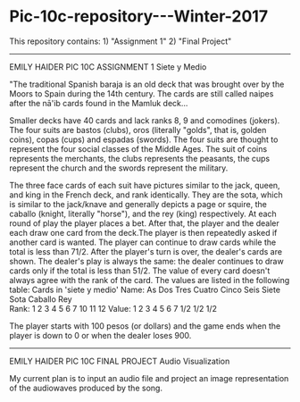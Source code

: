 # Pic-10c-repository---Winter-2017
This repository contains: 1) "Assignment 1" 2) "Final Project"

------------------------------------------------------------------------------------------------------------
EMILY HAIDER PIC 10C ASSIGNMENT 1
Siete y Medio



"The traditional Spanish baraja is an old deck that was brought over by the Moors to Spain during the 14th century. The cards are still called naipes after the nā'ib cards found in the Mamluk deck... 

Smaller decks have 40 cards and lack ranks 8, 9 and comodines (jokers). The four suits are bastos (clubs), oros (literally "golds", that is, golden coins), copas (cups) and espadas (swords). The four suits are thought to represent the four social classes of the Middle Ages. The suit of coins represents the merchants, the clubs represents the peasants, the cups represent the church and the swords represent the military.

The three face cards of each suit have pictures similar to the jack, queen, and king in the French deck, and rank identically. They are the sota, which is similar to the jack/knave and generally depicts a page or squire, the caballo (knight, literally "horse"), and the rey (king) respectively.
At each round of play the player places a bet. After that, the player and the dealer each draw one card from the deck.The player is then repeatedly asked if another card is wanted. The player can continue to draw cards while the total is less than 71/2. After the player's turn is over, the dealer's cards are shown. The dealer's play is always the same: the dealer continues to draw cards only if the total is less than 51/2.
The value of every card doesn't always agree with the rank of the card. The values are listed in the following table:
Cards in 'siete y medio' Name: 	   As    	  Dos   	  Tres   	 Cuatro  	 Cinco  	  Seis   	 Siete  	  Sota   	Caballo 	  Rey  
Rank: 	1 	2 	3 	4 	5 	6 	7 	10 	11 	12
Value:  	1 	2 	3 	4 	5 	6 	7 	1/2 	1/2 	1/2

The player starts with 100 pesos (or dollars) and the game ends when the player is down to 0 or when the dealer loses 900. 
 
 ------------------------------------------------------------------------------------------------------------
 EMILY HAIDER PIC 10C FINAL PROJECT
 Audio Visualization
 
 My current plan is to input an audio file and project an image representation of the audiowaves produced by the song.

